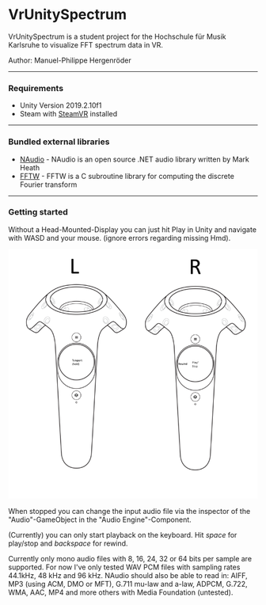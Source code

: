 # VrUnitySpectrum

VrUnitySpectrum is a student project for the Hochschule für Musik Karlsruhe to visualize FFT spectrum data in VR.

Author: Manuel-Philippe Hergenröder

---

### Requirements
  - Unity Version 2019.2.10f1
  - Steam with [SteamVR](https://store.steampowered.com/app/250820/SteamVR/) installed

---

### Bundled external libraries
 - [NAudio](https://github.com/naudio/NAudio) - NAudio is an open source .NET audio library written by Mark Heath
 - [FFTW](http://www.fftw.org/) - FFTW is a C subroutine library for computing the discrete Fourier transform

---

### Getting started
Without a Head-Mounted-Display you can just hit Play in Unity and navigate with WASD and your mouse.
(ignore errors regarding missing Hmd).

![Input mapping htc VIVE controllers](images/vive-controller-web.png)

When stopped you can change the input audio file via the inspector of the "Audio"-GameObject in the "Audio Engine"-Component.

(Currently) you can only start playback on the keyboard. Hit _space_ for play/stop and _backspace_ for rewind.

Currently only mono audio files with 8, 16, 24, 32 or 64 bits per sample are supported. For now I've only tested WAV PCM files with sampling rates 44.1kHz, 48 kHz and 96 kHz. NAudio should also be able to read in: AIFF, MP3 (using ACM, DMO or MFT), G.711 mu-law and a-law, ADPCM, G.722, WMA, AAC, MP4 and more others with Media Foundation (untested).

